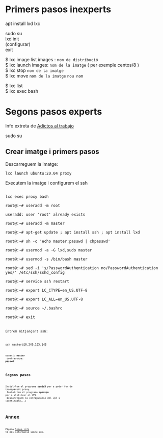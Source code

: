 # Primers pasos inexperts

apt install lxd lxc

sudo su<br />
lxd init<br />
(configurar)<br />
exit

$ lxc image list images : `nom de distribució`<br />
$ lxc launch images: `nom de la imatge` ( per exemple centos/8 )<br />
$ lxc stop `nom de la imatge`<br />
$ lxc move `nom de la imatge` `nou nom`<br />

$ lxc list<br />
$ lxc exec <nom de la imatge descarregada> bash

# Segons pasos experts

Info extreta de [Adictos al trabajo](https://www.adictosaltrabajo.com/2018/07/11/amaras-lxd-por-encima-de-todas-las-cosas/)<br />

sudo su

## Crear imatge i primers pasos

Descarreguem la imatge: <br />

```lxc launch ubuntu:20.04 proxy```

Executem la imatge i configurem el ssh

<code>
lxc exec proxy bash<br />
root@:~# useradd -m root<br />
useradd: user 'root' already exists<br />
root@:~# useradd -m master<br />
root@:~# apt-get update ; apt install ssh ; apt install lxd<br />
root@:~# sh -c 'echo master:passwd | chpasswd'<br />
root@:~# usermod -a -G lxd,sudo master<br />
root@:~# usermod -s /bin/bash master<br />
root@:~# sed -i 's/PasswordAuthentication no/PasswordAuthentication yes/' /etc/ssh/sshd_config<br />
root@:~# service ssh restart<br />
root@:~# export LC_CTYPE=en_US.UTF-8<br />
root@:~# export LC_ALL=en_US.UTF-8<br />
root@:~# source ~/.bashrc<br />
root@:~# exit
<code />

Entrem mitjançant ssh:

<code>
ssh master@10.240.165.143
<code />

usuari: **master**<br />
contrasenya: **passwd**

## Segons pasos

Instal·lem el programa **squid3** per a poder fer de transparent proxy.<br />
Instal·lem el programa **openvpn** per a utilitzar el VPN.<br />
Descarreguem la configuració del vpn i (continuarà...)


# Annex

Pàgina [Simos.info](https://blog.simos.info/how-to-use-the-lxd-proxy-device-to-map-ports-between-the-host-and-the-containers/) té més informació sobre LXC.
